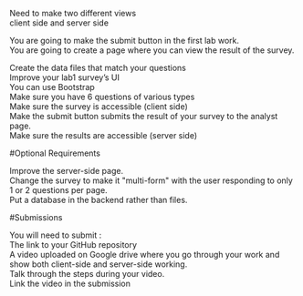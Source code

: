Need to make two different views <br>
client side and server side <br>

You are going to make the submit button in the first lab
work. <br>
You are going to create a page where you can view the
result of the survey.<br>

Create the data files that match your questions <br>
Improve your lab1 survey’s UI <br>
You can use Bootstrap <br>
Make sure you have 6 questions of various types <br>
Make sure the survey is accessible (client side) <br>
Make the submit button submits the result of your
survey to the analyst page. <br>
Make sure the results are accessible (server side) <br>

#Optional Requirements

Improve the server-side page. <br>
Change the survey to make it "multi-form" with the user responding to only 1
or 2 questions per page. <br>
Put a database in the backend rather than files. <br>

#Submissions

You will need to submit : <br>
The link to your GitHub repository <br>
A video uploaded on Google drive where you go
through your work and show both client-side and
server-side working. <br>
Talk through the steps during your video. <br>
Link the video in the submission <br>



